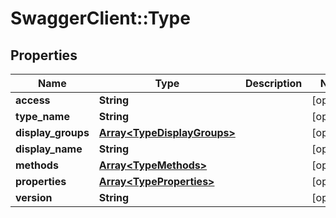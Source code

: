 # SwaggerClient::Type

## Properties
Name | Type | Description | Notes
------------ | ------------- | ------------- | -------------
**access** | **String** |  | [optional] 
**type_name** | **String** |  | [optional] 
**display_groups** | [**Array&lt;TypeDisplayGroups&gt;**](TypeDisplayGroups.md) |  | [optional] 
**display_name** | **String** |  | [optional] 
**methods** | [**Array&lt;TypeMethods&gt;**](TypeMethods.md) |  | [optional] 
**properties** | [**Array&lt;TypeProperties&gt;**](TypeProperties.md) |  | [optional] 
**version** | **String** |  | [optional] 

